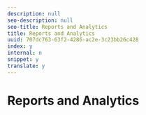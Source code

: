 ```yaml
---
description: null
seo-description: null
seo-title: Reports and Analytics
title: Reports and Analytics
uuid: 707dc763-63f2-4286-ac2e-3c23bb26c428
index: y
internal: n
snippet: y
translate: y
---
```


# Reports and Analytics


